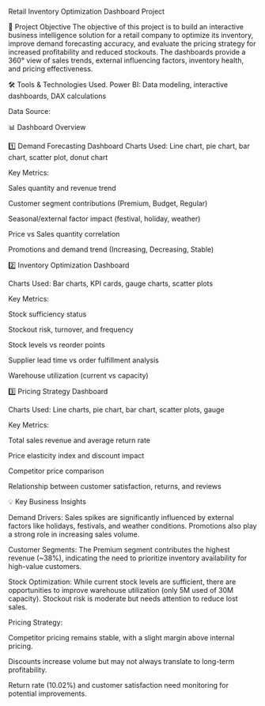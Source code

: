  Retail Inventory Optimization Dashboard Project
 
📌 Project Objective
The objective of this project is to build an interactive business intelligence solution for a retail company to optimize its inventory, improve demand forecasting accuracy, and evaluate the pricing strategy for increased profitability and reduced stockouts. The dashboards provide a 360° view of sales trends, external influencing factors, inventory health, and pricing effectiveness.

🛠 Tools & Technologies Used.
Power BI: Data modeling, interactive dashboards, DAX calculations

Data Source: 

📊 Dashboard Overview

1️⃣ Demand Forecasting Dashboard
Charts Used: Line chart, pie chart, bar chart, scatter plot, donut chart

Key Metrics:

Sales quantity and revenue trend

Customer segment contributions (Premium, Budget, Regular)

Seasonal/external factor impact (festival, holiday, weather)

Price vs Sales quantity correlation

Promotions and demand trend (Increasing, Decreasing, Stable)

2️⃣ Inventory Optimization Dashboard

Charts Used: Bar charts, KPI cards, gauge charts, scatter plots

Key Metrics:

Stock sufficiency status

Stockout risk, turnover, and frequency

Stock levels vs reorder points

Supplier lead time vs order fulfillment analysis

Warehouse utilization (current vs capacity)

3️⃣ Pricing Strategy Dashboard

Charts Used: Line charts, pie chart, bar chart, scatter plots, gauge

Key Metrics:

Total sales revenue and average return rate

Price elasticity index and discount impact

Competitor price comparison

Relationship between customer satisfaction, returns, and reviews

💡 Key Business Insights

Demand Drivers: Sales spikes are significantly influenced by external factors like holidays, festivals, and weather conditions. Promotions also play a strong role in increasing sales volume.

Customer Segments: The Premium segment contributes the highest revenue (~38%), indicating the need to prioritize inventory availability for high-value customers.

Stock Optimization: While current stock levels are sufficient, there are opportunities to improve warehouse utilization (only 5M used of 30M capacity). Stockout risk is moderate but needs attention to reduce lost sales.

Pricing Strategy:

Competitor pricing remains stable, with a slight margin above internal pricing.

Discounts increase volume but may not always translate to long-term profitability.

Return rate (10.02%) and customer satisfaction need monitoring for potential improvements.

